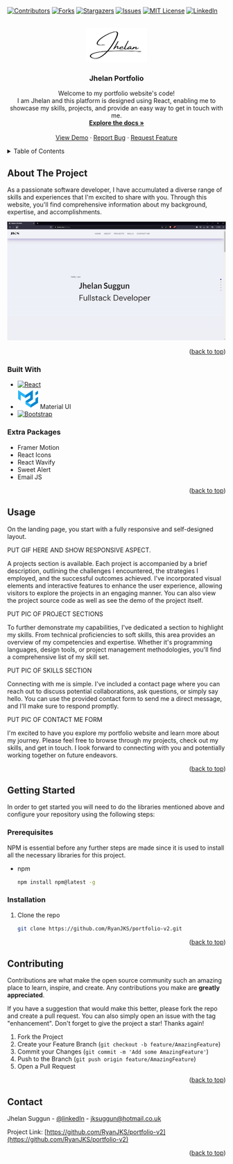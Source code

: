 <!-- Improved compatibility of back to top link: See: https://github.com/othneildrew/Best-README-Template/pull/73 -->

<a name="readme-top"></a>

<!--
*** Thanks for checking out the Best-README-Template. If you have a suggestion
*** that would make this better, please fork the repo and create a pull request
*** or simply open an issue with the tag "enhancement".
*** Don't forget to give the project a star!
*** Thanks again! Now go create something AMAZING! :D
-->

<!-- PROJECT SHIELDS -->
<!--
*** I'm using markdown "reference style" links for readability.
*** Reference links are enclosed in brackets [ ] instead of parentheses ( ).
*** See the bottom of this document for the declaration of the reference variables
*** for contributors-url, forks-url, etc. This is an optional, concise syntax you may use.
*** https://www.markdownguide.org/basic-syntax/#reference-style-links
-->

[![Contributors][contributors-shield]][contributors-url]
[![Forks][forks-shield]][forks-url]
[![Stargazers][stars-shield]][stars-url]
[![Issues][issues-shield]][issues-url]
[![MIT License][license-shield]][license-url]
[![LinkedIn][linkedin-shield]][linkedin-url]

<!-- PROJECT LOGO -->
<br />
<div align="center">

  <a href="https://github.com/RyanJKS/portfolio-v2">
    <img src="/src/Assets/Images/logo.PNG" alt="Logo" width="140" height="80">
  </a>

<h3 align="center">Jhelan Portfolio</h3>

  <p align="center">
    Welcome to my portfolio website's code!
    <br/>
    I am Jhelan and this platform is designed using React, enabling me to showcase my skills, projects, and provide an easy way to get in touch with me.
    <br />
    <a href="https://github.com/RyanJKS/portfolio-v2"><strong>Explore the docs »</strong></a>
    <br />
    <br />
    <a href="https://github.com/RyanJKS/portfolio-v2">View Demo</a>
    ·
    <a href="https://github.com/RyanJKS/portfolio-v2/issues">Report Bug</a>
    ·
    <a href="https://github.com/RyanJKS/portfolio-v2/issues">Request Feature</a>
  </p>
</div>

<!-- TABLE OF CONTENTS -->
<details>
  <summary>Table of Contents</summary>
  <ol>
    <li>
      <a href="#about-the-project">About The Project</a>
      <ul>
        <li><a href="#built-with">Built With</a></li>
        <li><a href="#extra-packages">Extra Packages</a></li>
      </ul>
    </li>
    <li><a href="#usage">Usage</a></li>
    <li>
      <a href="#getting-started">Getting Started</a>
      <ul>
        <li><a href="#prerequisites">Prerequisites</a></li>
        <li><a href="#installation">Installation</a></li>
      </ul>
    </li>
    <!-- <li><a href="#roadmap">Roadmap</a></li> -->
    <li><a href="#contributing">Contributing</a></li>
    <!-- <li><a href="#license">License</a></li> -->
    <li><a href="#contact">Contact</a></li>
    <!-- <li><a href="#acknowledgments">Acknowledgments</a></li> -->
  </ol>
</details>

<!-- ABOUT THE PROJECT -->

## About The Project

As a passionate software developer, I have accumulated a diverse range of skills and experiences that I'm excited to share with you. Through this website, you'll find comprehensive information about my background, expertise, and accomplishments.

<!-- put gif video here og how it fully works -->

<!-- ![portfolio](https://github.com/RyanJKS/Portfolio/assets/95311295/1b664ac7-366d-47ac-89a8-2401bf4ed89a) -->
<div align="center">
  <img src="/src/Assets/Videos/portfolio.gif" alt="Portfolio GIF">
</div>

<p align="right">(<a href="#readme-top">back to top</a>)</p>

### Built With

- [![React][React.js]][React-url]
- [![Material UI][Material-UI.js]][Material-UI-url] Material UI
- [![Bootstrap][Bootstrap.com]][Bootstrap-url]

### Extra Packages

- Framer Motion
- React Icons
- React Wavify
- Sweet Alert
- Email JS

<p align="right">(<a href="#readme-top">back to top</a>)</p>

<!-- USAGE EXAMPLES -->

## Usage

<!-- Use this space to show useful examples of how a project can be used. Additional screenshots, code examples and demos work well in this space. You may also link to more resources.

_For more examples, please refer to the [Documentation](https://example.com)_ -->

On the landing page, you start with a fully responsive and self-designed layout.

PUT GIF HERE AND SHOW RESPONSIVE ASPECT.

A projects section is available. Each project is accompanied by a brief description, outlining the challenges I encountered, the strategies I employed, and the successful outcomes achieved. I've incorporated visual elements and interactive features to enhance the user experience, allowing visitors to explore the projects in an engaging manner. You can also view the project source code as well as see the demo of the project itself.

PUT PIC OF PROJECT SECTIONS

To further demonstrate my capabilities, I've dedicated a section to highlight my skills. From technical proficiencies to soft skills, this area provides an overview of my competencies and expertise. Whether it's programming languages, design tools, or project management methodologies, you'll find a comprehensive list of my skill set.

PUT PIC OF SKILLS SECTION

Connecting with me is simple. I've included a contact page where you can reach out to discuss potential collaborations, ask questions, or simply say hello. You can use the provided contact form to send me a direct message, and I'll make sure to respond promptly.

PUT PIC OF CONTACT ME FORM

I'm excited to have you explore my portfolio website and learn more about my journey. Please feel free to browse through my projects, check out my skills, and get in touch. I look forward to connecting with you and potentially working together on future endeavors.

<p align="right">(<a href="#readme-top">back to top</a>)</p>

<!-- ROADMAP -->

<!-- ## Roadmap

- [ ] Feature 1
- [ ] Feature 2
- [ ] Feature 3
  - [ ] Nested Feature

See the [open issues](https://github.com/RyanJKS/portfolio-v2/issues) for a full list of proposed features (and known issues).

<p align="right">(<a href="#readme-top">back to top</a>)</p> -->

<!-- GETTING STARTED -->

## Getting Started

In order to get started you will need to do the libraries mentioned above and configure your repository using the following steps:

### Prerequisites

NPM is essential before any further steps are made since it is used to install all the necessary libraries for this project.

- npm
  ```sh
  npm install npm@latest -g
  ```

### Installation

1. Clone the repo
   ```sh
   git clone https://github.com/RyanJKS/portfolio-v2.git
   ```

<p align="right">(<a href="#readme-top">back to top</a>)</p>

<!-- CONTRIBUTING -->

## Contributing

Contributions are what make the open source community such an amazing place to learn, inspire, and create. Any contributions you make are **greatly appreciated**.

If you have a suggestion that would make this better, please fork the repo and create a pull request. You can also simply open an issue with the tag "enhancement".
Don't forget to give the project a star! Thanks again!

1. Fork the Project
2. Create your Feature Branch (`git checkout -b feature/AmazingFeature`)
3. Commit your Changes (`git commit -m 'Add some AmazingFeature'`)
4. Push to the Branch (`git push origin feature/AmazingFeature`)
5. Open a Pull Request

<p align="right">(<a href="#readme-top">back to top</a>)</p>

<!-- LICENSE -->

<!-- ## License

Distributed under the MIT License. See `LICENSE.txt` for more information.

<p align="right">(<a href="#readme-top">back to top</a>)</p> -->

## Contact

Jhelan Suggun - [@linkedIn](https://www.linkedin.com/in/jhelan-suggun-jks7n99/) - jksuggun@hotmail.co.uk

Project Link: [https://github.com/RyanJKS/portfolio-v2](https://github.com/RyanJKS/portfolio-v2)

<p align="right">(<a href="#readme-top">back to top</a>)</p>

<!-- ACKNOWLEDGMENTS -->

<!-- ## Acknowledgments

- []()
- []()
- []()

<p align="right">(<a href="#readme-top">back to top</a>)</p> -->

<!-- MARKDOWN LINKS & IMAGES -->
<!-- https://www.markdownguide.org/basic-syntax/#reference-style-links -->

[contributors-shield]: https://img.shields.io/github/contributors/RyanJKS/portfolio-v2.svg?style=for-the-badge
[contributors-url]: https://github.com/RyanJKS/portfolio-v2/graphs/contributors
[forks-shield]: https://img.shields.io/github/forks/RyanJKS/portfolio-v2.svg?style=for-the-badge
[forks-url]: https://github.com/RyanJKS/portfolio-v2/network/members
[stars-shield]: https://img.shields.io/github/stars/RyanJKS/portfolio-v2.svg?style=for-the-badge
[stars-url]: https://github.com/RyanJKS/portfolio-v2/stargazers
[issues-shield]: https://img.shields.io/github/issues/RyanJKS/portfolio-v2.svg?style=for-the-badge
[issues-url]: https://github.com/RyanJKS/portfolio-v2/issues
[license-shield]: https://img.shields.io/github/license/RyanJKS/portfolio-v2.svg?style=for-the-badge
[license-url]: https://github.com/RyanJKS/portfolio-v2/blob/master/LICENSE.txt
[linkedin-shield]: https://img.shields.io/badge/-LinkedIn-black.svg?style=for-the-badge&logo=linkedin&colorB=555
[linkedin-url]: https://www.linkedin.com/in/jhelan-suggun-jks7n99/
[product-screenshot]: images/screenshot.png
[React.js]: https://img.shields.io/badge/React-20232A?style=for-the-badge&logo=react&logoColor=61DAFB
[React-url]: https://reactjs.org/
[Material-UI.js]: /src/Assets/Images/material-logo.png
[Material-UI-url]: https://mui.com/material-ui/getting-started/overview/
[Bootstrap.com]: https://img.shields.io/badge/Bootstrap-563D7C?style=for-the-badge&logo=bootstrap&logoColor=white
[Bootstrap-url]: https://getbootstrap.com

